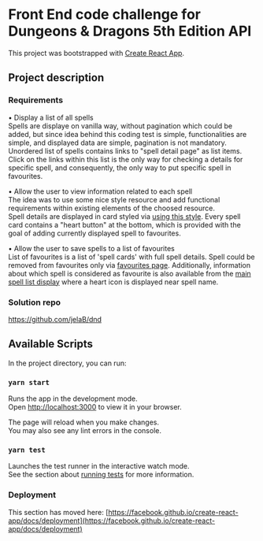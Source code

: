 # Front End code challenge for Dungeons & Dragons 5th Edition API

This project was bootstrapped with [Create React App](https://github.com/facebook/create-react-app).

## Project description

### Requirements
• Display a list of all spells \
Spells are displaye on vanilla way, without pagination which could be added, but since idea behind this coding test is simple, functionalities are simple, and displayed data are simple, pagination is not mandatory.
Unordered list of spells contains links to "spell detail page" as list items. Click on the links within this list is the only way for checking a details for specific spell, and consequently, the only way to put specific spell in favourites.

• Allow the user to view information related to each spell \
The idea was to use some nice style resource and add functional requirements within existing elements of the choosed resource.\
Spell details are displayed in card styled via [using this style](https://codeburst.io/make-a-magic-the-gathering-card-in-css-5e4e06a5e604).
Every spell card contains a "heart button" at the bottom, which is provided with the goal of adding currently displayed spell to favourites.

• Allow the user to save spells to a list of favourites \
List of favourites is a list of 'spell cards' with full spell details. Spell could be removed from favourites only via [favourites page](http://localhost:3000/favs). 
Additionally, information about which spell is considered as favourite is also available from the [main spell list display](http://localhost:3000/spells) where a heart icon is displayed near spell name.

### Solution repo
https://github.com/jelaB/dnd

## Available Scripts

In the project directory, you can run:

### `yarn start`

Runs the app in the development mode.\
Open [http://localhost:3000](http://localhost:3000) to view it in your browser.

The page will reload when you make changes.\
You may also see any lint errors in the console.

### `yarn test`

Launches the test runner in the interactive watch mode.\
See the section about [running tests](https://facebook.github.io/create-react-app/docs/running-tests) for more information.



### Deployment

This section has moved here: [https://facebook.github.io/create-react-app/docs/deployment](https://facebook.github.io/create-react-app/docs/deployment)


